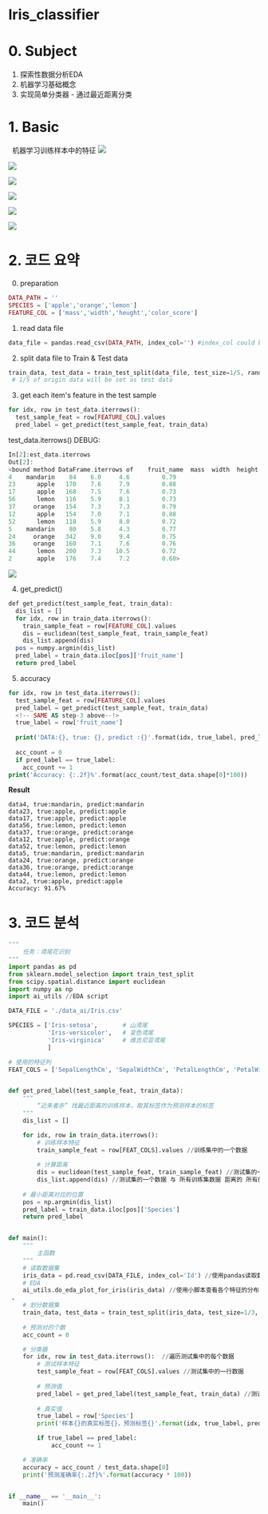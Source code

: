 # Iris_classifier

# 0. Subject
1. 探索性数据分析EDA
2. 机器学习基础概念
3. 实现简单分类器 - 通过最近距离分类
 
# 1. Basic
 
 机器学习训练样本中的特征
![](https://github.com/davidkorea/Iris_classifier/blob/master/images/basic1.png)

![](https://github.com/davidkorea/Iris_classifier/blob/master/images/basic2.png)

![](https://github.com/davidkorea/Iris_classifier/blob/master/images/basic3.png)

![](https://github.com/davidkorea/Iris_classifier/blob/master/images/basic4.png)

![](https://github.com/davidkorea/Iris_classifier/blob/master/images/basic5.png)

![](https://github.com/davidkorea/Iris_classifier/blob/master/images/basic6.png)

# 2. 코드 요약

0. preparation
```php
DATA_PATH = ''
SPECIES = ['apple','orange','lemon']
FEATURE_COL = ['mass','width','heught','color_score']
```
1. read data file
```php
data_file = pandas.read_csv(DATA_PATH, index_col='') #index_col could be blanck
```
2. split data file to Train & Test data
```php
train_data, test_data = train_test_split(data_file, test_size=1/5, random_state=20) 
 # 1/5 of origin data will be set as test data
```
3. get each item's feature in the test sample
```php
for idx, row in test_data.iterrows():
  test_sample_feat = row[FEATURE_COL].values
  pred_label = get_predict(test_sample_feat, train_data)
```
test_data.iterrows() DEBUG:
```php
In[2]:est_data.iterrows
Out[2]: 
<bound method DataFrame.iterrows of    fruit_name  mass  width  height  color_score
4    mandarin    84    6.0     4.6         0.79
23      apple   170    7.6     7.9         0.88
17      apple   168    7.5     7.6         0.73
56      lemon   116    5.9     8.1         0.73
37     orange   154    7.3     7.3         0.79
12      apple   154    7.0     7.1         0.88
52      lemon   118    5.9     8.0         0.72
5    mandarin    80    5.8     4.3         0.77
24     orange   342    9.0     9.4         0.75
36     orange   160    7.1     7.6         0.76
44      lemon   200    7.3    10.5         0.72
2       apple   176    7.4     7.2         0.60>

```

![](https://github.com/davidkorea/Iris_classifier/blob/master/images/color_score.jpg)

4. get_predict()
```php
def get_predict(test_sample_feat, train_data):
  dis_list = []
  for idx, row in train_data.iterrows():
    train_sample_feat = row[FEATURE_COL].values
    dis = euclidean(test_sample_feat, train_sample_feat)
    dis_list.append(dis)
  pos = numpy.argmin(dis_list)
  pred_label = train_data.iloc[pos]['fruit_name']
  return pred_label
```

5. accuracy
```php
for idx, row in test_data.iterrows():
  test_sample_feat = row[FEATURE_COL].values
  pred_label = get_predict(test_sample_feat, train_data)
  <!-- SAME AS step-3 above--!>
  true_label = row['fruit_name']
  
  print('DATA:{}, true: {}, predict :{}'.format(idx, true_label, pred_label))
  
  acc_count = 0
  if pred_label == true_label:
    acc_count += 1
print('Accuracy: {:.2f}%'.format(acc_count/test_data.shape[0]*100))
```
**Result**
```
data4, true:mandarin, predict:mandarin
data23, true:apple, predict:apple
data17, true:apple, predict:apple
data56, true:lemon, predict:lemon
data37, true:orange, predict:orange
data12, true:apple, predict:orange
data52, true:lemon, predict:lemon
data5, true:mandarin, predict:mandarin
data24, true:orange, predict:orange
data36, true:orange, predict:orange
data44, true:lemon, predict:lemon
data2, true:apple, predict:apple
Accuracy: 91.67%
```




# 3. 코드 분석

```python
"""
    任务：鸢尾花识别
"""
import pandas as pd
from sklearn.model_selection import train_test_split
from scipy.spatial.distance import euclidean
import numpy as np
import ai_utils //EDA script

DATA_FILE = './data_ai/Iris.csv'

SPECIES = ['Iris-setosa',       # 山鸢尾
           'Iris-versicolor',   # 变色鸢尾
           'Iris-virginica'     # 维吉尼亚鸢尾
           ]

# 使用的特征列
FEAT_COLS = ['SepalLengthCm', 'SepalWidthCm', 'PetalLengthCm', 'PetalWidthCm']


def get_pred_label(test_sample_feat, train_data):
    """
        “近朱者赤” 找最近距离的训练样本，取其标签作为预测样本的标签
    """
    dis_list = []

    for idx, row in train_data.iterrows():
        # 训练样本特征
        train_sample_feat = row[FEAT_COLS].values //训练集中的一个数据
 
        # 计算距离
        dis = euclidean(test_sample_feat, train_sample_feat) //测试集的一个数据 与 训练集的一个数据 计算距离
        dis_list.append(dis) //测试集的一个数据 与 所有训练集数据 距离的 所有值
 
    # 最小距离对应的位置
    pos = np.argmin(dis_list)
    pred_label = train_data.iloc[pos]['Species']
    return pred_label


def main():
    """
        主函数
    """
    # 读取数据集
    iris_data = pd.read_csv(DATA_FILE, index_col='Id') //使用pandas读取数据文件
    # EDA
    ai_utils.do_eda_plot_for_iris(iris_data) //使用小脚本查看各个特征的分布图
 、
    # 划分数据集
    train_data, test_data = train_test_split(iris_data, test_size=1/3, random_state=10) //使用已有工具包划分训练/测试数据集
    
    # 预测对的个数
    acc_count = 0

    # 分类器
    for idx, row in test_data.iterrows():  //遍历测试集中的每个数据
        # 测试样本特征
        test_sample_feat = row[FEAT_COLS].values //测试集中的一行数据
 
        # 预测值
        pred_label = get_pred_label(test_sample_feat, train_data) //测试集的一个数据特征 与 训练集的 每一行数据 特征计算距离
        
        # 真实值
        true_label = row['Species']
        print('样本{}的真实标签{}，预测标签{}'.format(idx, true_label, pred_label))

        if true_label == pred_label:
            acc_count += 1

    # 准确率
    accuracy = acc_count / test_data.shape[0]
    print('预测准确率{:.2f}%'.format(accuracy * 100))


if __name__ == '__main__':
    main()
```
